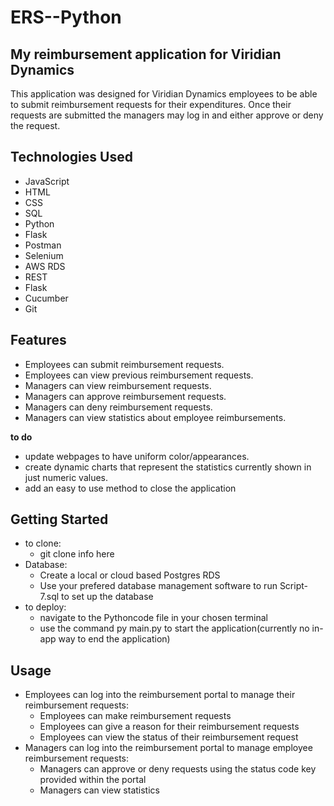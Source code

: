 # ERS--Python
## My reimbursement application for Viridian Dynamics
This application was designed for Viridian Dynamics employees to be able to submit reimbursement requests for their expenditures. Once their requests are submitted the managers may log in and either approve or deny the request.

## Technologies Used
- JavaScript 
- HTML
- CSS 
- SQL 
- Python 
- Flask 
- Postman 
- Selenium 
- AWS RDS
- REST 
- Flask 
- Cucumber 
- Git

## Features
- Employees can submit reimbursement requests.
- Employees can view previous reimbursement requests.
- Managers can view reimbursement requests.
- Managers can approve reimbursement requests.
- Managers can deny reimbursement requests.
- Managers can view statistics about employee reimbursements.

**to do**
- update webpages to have uniform color/appearances.
- create dynamic charts that represent the statistics currently shown in just numeric values.
- add an easy to use method to close the application

## Getting Started
- to clone:
  -  git clone info here
- Database:
  -  Create a local or cloud based Postgres RDS
  -  Use your prefered database management software to run Script-7.sql to set up the database
- to deploy:
  - navigate to the Pythoncode file in your chosen terminal
  - use the command py main.py to start the application(currently no in-app way to end the application)

## Usage
- Employees can log into the reimbursement portal to manage their reimbursement requests:
  - Employees can make reimbursement requests
  - Employees can give a reason for their reimbursement requests
  - Employees can view the status of their reimbursement request
- Managers can log into the reimbursement portal to manage employee reimbursement requests:
  - Managers can approve or deny requests using the status code key provided within the portal
  - Managers can view statistics 
